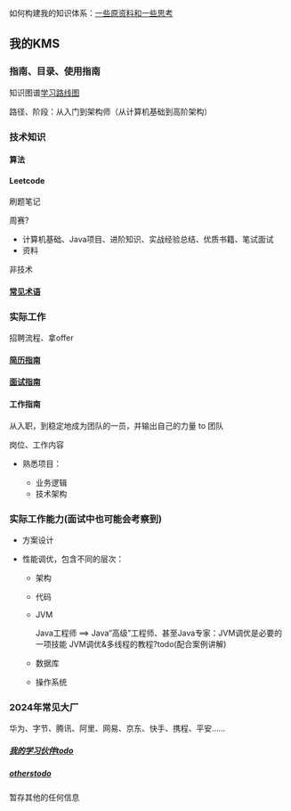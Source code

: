 如何构建我的知识体系：[一些原资料和一些思考](how-to-build-my-KMS.md)

## 我的KMS

### 指南、目录、使用指南

知识图谱[学习路线图](G:\重新学习java\3学习笔记版\20240529来自李金燕分享_Java面试手册\java学习路线.xmind)

路径、阶段：从入门到架构师（从计算机基础到高阶架构）



### 技术知识

#### 算法

#### Leetcode

刷题笔记

周赛?



+ 计算机基础、Java项目、进阶知识、实战经验总结、优质书籍、笔试面试
+ 资料

非技术

#### [常见术语](terms.md)

### 实际工作

招聘流程、拿offer

#### [简历指南](resume.md)

#### [面试指南](interview.md)

#### 工作指南

从入职，到稳定地成为团队的一员，并输出自己的力量 to 团队

岗位、工作内容

+ 熟悉项目：

  + 业务逻辑
  + 技术架构

### 实际工作能力(面试中也可能会考察到)

+ 方案设计

+ 性能调优，包含不同的层次：

  + 架构

  + 代码

  + JVM

    Java工程师 ⟹ Java“高级”工程师、甚至Java专家：JVM调优是必要的一项技能
    JVM调优&多线程的教程?todo(配合案例讲解)

  + 数据库

  + 操作系统

### 2024年常见大厂

华为、字节、腾讯、阿里、网易、京东、快手、携程、平安……

##### [我的学习伙伴todo](my-friends.md)

##### [otherstodo](others.md)

暂存其他的任何信息
